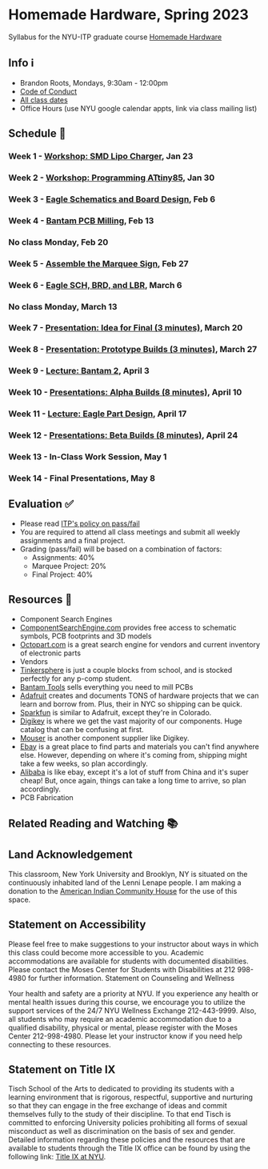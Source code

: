 # Homemade Hardware, Spring 2023

Syllabus for the NYU-ITP graduate course [Homemade Hardware](http://www.homemadehardware.com)


## Info ℹ️
- Brandon Roots, Mondays, 9:30am - 12:00pm
- [Code of Conduct](CODE_OF_CONDUCT.md)
- [All class dates](https://itp.nyu.edu/help/sp23-class-dates-and-deadlines/)
- Office Hours (use NYU google calendar appts, link via class mailing list)

## Schedule 📅

### Week 1 - [Workshop: SMD Lipo Charger](week01-intro), Jan 23

### Week 2 - [Workshop: Programming ATtiny85](week02-programming-attiny85), Jan 30

### Week 3 - [Eagle Schematics and Board Design](week03-eagle-part-1), Feb  6

### Week 4 - [Bantam PCB Milling](week04-bantam), Feb 13

### No class Monday, Feb 20

### Week 5 - [Assemble the Marquee Sign](week05-assemble-marquee), Feb 27

### Week 6 - [Eagle SCH, BRD, and LBR](week06-eagle-part-2), March 6

### No class Monday, March 13

### Week 7 - [Presentation: Idea for Final (3 minutes)](week07-idea-for-final), March 20

### Week 8 - [Presentation: Prototype Builds (3 minutes)](week08-prototype-builds), March 27

### Week 9 - [Lecture: Bantam 2](week09-bantam-2), April 3

### Week 10 - [Presentations: Alpha Builds (8 minutes)](week10-alpha-builds), April 10

### Week 11 - [Lecture: Eagle Part Design](week11-eagle-part-design), April 17

### Week 12 - [Presentations: Beta Builds (8 minutes)](week12-beta-builds), April 24

### Week 13 - In-Class Work Session, May 1

### Week 14 - Final Presentations, May 8


## Evaluation ✅
* Please read [ITP's policy on pass/fail](http://help.itp.nyu.edu/academic-policies/pass-fail)
* You are required to attend all class meetings and submit all weekly assignments and a final project.
* Grading (pass/fail) will be based on a combination of factors:
  * Assignments: 40%
  * Marquee Project: 20%
  * Final Project: 40%

## Resources 🔗

* Component Search Engines
 * [ComponentSearchEngine.com](https://componentsearchengine.com) provides free access to schematic symbols, PCB footprints and 3D models
 * [Octopart.com](https://octopart.com) is a great search engine for vendors and current inventory of electronic parts
* Vendors
 * [Tinkersphere](http://tinkersphere.com/) is just a couple blocks from school, and is stocked perfectly for any p-comp student.
 * [Bantam Tools](https://www.bantamtools.com/) sells everything you need to mill PCBs
 * [Adafruit](http://www.adafruit.com/) creates and documents TONS of hardware projects that we can learn and borrow from. Plus, their in NYC so shipping can be quick.
 * [Sparkfun](http://www.sparkfun.com/) is similar to Adafruit, except they're in Colorado.
 * [Digikey](http://www.digikey.com/) is where we get the vast majority of our components. Huge catalog that can be confusing at first.
 * [Mouser](http://www.mouser.com/) is another component supplier like Digikey.
 * [Ebay](http://www.ebay.com/) is a great place to find parts and materials you can't find anywhere else. However, depending on where it's coming from, shipping might take a few weeks, so plan accordingly.
 * [Alibaba](http://www.alibaba.com/) is like ebay, except it's a lot of stuff from China and it's super cheap! But, once again, things can take a long time to arrive, so plan accordingly.
* PCB Fabrication

## Related Reading and Watching 📚


## Land Acknowledgement

This classroom, New York University and Brooklyn, NY is situated on the continuously inhabited land of the Lenni Lenape people. I am making a donation to the [American Indian Community House](https://aich.org/) for the use of this space.

## Statement on Accessibility

Please feel free to make suggestions to your instructor about ways in which this class could become more accessible to you. Academic accommodations are available for students with documented disabilities. Please contact the Moses Center for Students with Disabilities at 212 998-4980 for further information.
Statement on Counseling and Wellness

Your health and safety are a priority at NYU. If you experience any health or mental health issues during this course, we encourage you to utilize the support services of the 24/7 NYU Wellness Exchange 212-443-9999. Also, all students who may require an academic accommodation due to a qualified disability, physical or mental, please register with the Moses Center 212-998-4980. Please let your instructor know if you need help connecting to these resources.

## Statement on Title IX

Tisch School of the Arts to dedicated to providing its students with a learning environment that is rigorous, respectful, supportive and nurturing so that they can engage in the free exchange of ideas and commit themselves fully to the study of their discipline. To that end Tisch is committed to enforcing University policies prohibiting all forms of sexual misconduct as well as discrimination on the basis of sex and gender.  Detailed information regarding these policies and the resources that are available to students through the Title IX office can be found by using the following link: [Title IX at NYU](https://www.nyu.edu/about/policies-guidelines-compliance/equal-opportunity/title9.html).
